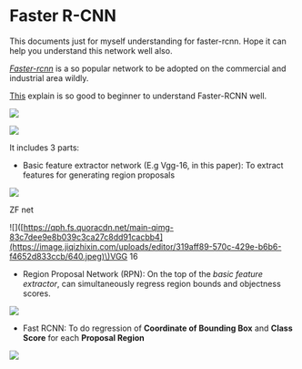 # Faster R-CNN

This documents just for myself understanding for faster-rcnn. Hope it can help you understand this network well also.

[_Faster-rcnn_](https://arxiv.org/pdf/1506.01497.pdf) is a so popular network to be adopted on the commercial and industrial area wildly.

[This](https://zhuanlan.zhihu.com/p/31426458) explain is so good to beginner to understand Faster-RCNN well.

![](https://cdn-images-1.medium.com/max/1600/1*e6dx5qzUKWwasIVGSuCyDA.png)

![](https://pic4.zhimg.com/80/v2-e64a99b38f411c337f538eb5f093bdf3_hd.jpg)

It includes 3 parts:

* Basic feature extractor network \(E.g Vgg-16, in this paper\): To extract features for generating region proposals

![](https://adeshpande3.github.io/assets/zfnet.png)

ZF net 

!\[\]\([https://qph.fs.quoracdn.net/main-qimg-83c7dee9e8b039c3ca27c8dd91cacbb4](https://image.jiqizhixin.com/uploads/editor/319aff89-570c-429e-b6b6-f4652d833ccb/640.jpeg)\)VGG 16

* Region Proposal Network \(RPN\): On the top of the _basic feature extractor_, can simultaneously regress region bounds and objectness scores.

![](https://pic3.zhimg.com/80/v2-1908feeaba591d28bee3c4a754cca282_hd.jpg)

* Fast RCNN: To do regression of **Coordinate of Bounding Box** and **Class Score** for each **Proposal Region**

![](https://pic2.zhimg.com/80/v2-1e43500c7cc9a9de211d737bc347ced9_hd.jpg)

